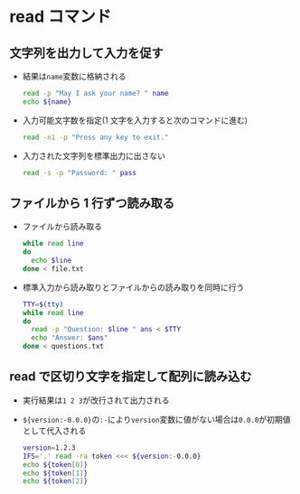 # read コマンド

## 文字列を出力して入力を促す

- 結果は`name`変数に格納される

  ```bash
  read -p "May I ask your name? " name
  echo ${name}
  ```

- 入力可能文字数を指定(1 文字を入力すると次のコマンドに進む)

  ```bash
  read -n1 -p "Press any key to exit."
  ```

- 入力された文字列を標準出力に出さない

  ```bash
  read -s -p "Password: " pass
  ```

## ファイルから 1 行ずつ読み取る

- ファイルから読み取る

  ```bash
  while read line
  do
    echo $line
  done < file.txt
  ```

- 標準入力から読み取りとファイルからの読み取りを同時に行う
  ```bash
  TTY=$(tty)
  while read line
  do
    read -p "Question: $line " ans < $TTY
    echo "Answer: $ans"
  done < questions.txt
  ```

## read で区切り文字を指定して配列に読み込む

- 実行結果は`1 2 3`が改行されて出力される
- `${version:-0.0.0}`の`:-`により`version`変数に値がない場合は`0.0.0`が初期値として代入される

  ```bash
  version=1.2.3
  IFS='.' read -ra token <<< ${version:-0.0.0}
  echo ${token[0]}
  echo ${token[1]}
  echo ${token[2]}
  ```
